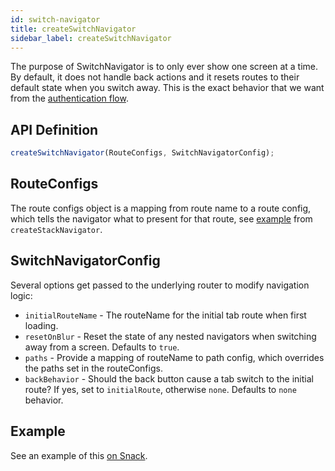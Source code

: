 ```yaml
---
id: switch-navigator
title: createSwitchNavigator
sidebar_label: createSwitchNavigator
---
```


The purpose of SwitchNavigator is to only ever show one screen at a time. By default, it does not handle back actions and it resets routes to their default state when you switch away.
This is the exact behavior that we want from the [authentication flow](auth-flow.html).

## API Definition

```js
createSwitchNavigator(RouteConfigs, SwitchNavigatorConfig);
```

## RouteConfigs

The route configs object is a mapping from route name to a route config, which tells the navigator what to present for that route, see [example](stack-navigator.html#routeconfigs) from `createStackNavigator`.

## SwitchNavigatorConfig

Several options get passed to the underlying router to modify navigation logic:

- `initialRouteName` - The routeName for the initial tab route when first loading.
- `resetOnBlur` - Reset the state of any nested navigators when switching away from a screen. Defaults to `true`.
- `paths` - Provide a mapping of routeName to path config, which overrides the paths set in the routeConfigs.
- `backBehavior` - Should the back button cause a tab switch to the initial route? If yes, set to `initialRoute`, otherwise `none`. Defaults to `none` behavior.

## Example

See an example of this [on Snack](https://snack.expo.io/@react-navigation/auth-flow-v3).
